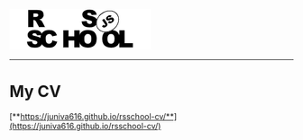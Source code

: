  ![RSSchool logo](rss.png)


----
# My CV


[**https://juniva616.github.io/rsschool-cv/**](https://juniva616.github.io/rsschool-cv/)